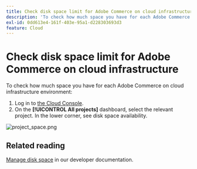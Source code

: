 ```yaml
---
title: Check disk space limit for Adobe Commerce on cloud infrastructure
description: 'To check how much space you have for each Adobe Commerce on cloud infrastructure environment:'
exl-id: 0dd613e4-161f-403e-95a1-d228303693d3
feature: Cloud
---
```

# Check disk space limit for Adobe Commerce on cloud infrastructure

To check how much space you have for each Adobe Commerce on cloud infrastructure environment:

1. Log in to [the Cloud Console](https://console.adobecommerce.com).
1. On the **[!UICONTROL All projects]** dashboard, select the relevant project. In the lower corner, see disk space availability.

![project_space.png](/assets/project_space.png)

## Related reading

[Manage disk space](https://devdocs.magento.com/cloud/project/manage-disk-space.html) in our developer documentation.
